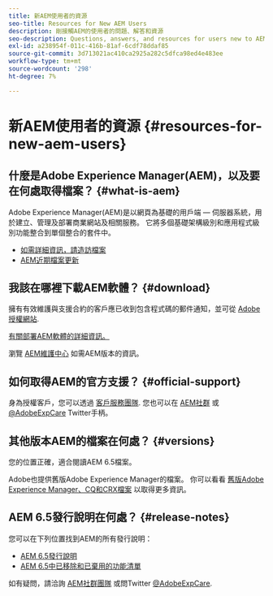 ```yaml
---
title: 新AEM使用者的資源
seo-title: Resources for New AEM Users
description: 剛接觸AEM的使用者的問題、解答和資源
seo-description: Questions, answers, and resources for users new to AEM
exl-id: a238954f-011c-416b-81af-6cdf78ddaf85
source-git-commit: 3d713021ac410ca2925a282c5dfca98ed4e483ee
workflow-type: tm+mt
source-wordcount: '298'
ht-degree: 7%

---
```


# 新AEM使用者的資源 {#resources-for-new-aem-users}

## 什麼是Adobe Experience Manager(AEM)，以及要在何處取得檔案？ {#what-is-aem}

Adobe Experience Manager(AEM)是以網頁為基礎的用戶端 — 伺服器系統，用於建立、管理及部署商業網站及相關服務。 它將多個基礎架構級別和應用程式級別功能整合到單個整合的套件中。

* [如需詳細資訊，請造訪檔案](/help/sites-deploying/home.md)
* [AEM近期檔案更新](https://experienceleague.adobe.com/docs/experience-manager-release-information/aem-release-updates/doc-updates/documentation-updates.html?lang=en)

## 我該在哪裡下載AEM軟體？ {#download}

擁有有效維護與支援合約的客戶應已收到包含程式碼的郵件通知，並可從 [Adobe授權網站](https://licensing.adobe.com/).

[有關部署AEM軟體的詳細資訊。](/help/sites-deploying/home.md)

瀏覽 [AEM維護中心](https://experienceleague.adobe.com/docs/experience-manager-release-information/aem-release-updates/aem-releases-updates.html?lang=zh-Hant) 如需AEM版本的資訊。

## 如何取得AEM的官方支援？ {#official-support}

身為授權客戶，您可以透過 [客戶服務團隊](https://experienceleague.adobe.com/?support-solution=General#support). 您也可以在 [AEM社群](https://experienceleaguecommunities.adobe.com:443/t5/adobe-experience-manager/ct-p/adobe-experience-manager-community) 或 [@AdobeExpCare](https://twitter.com/adobeexpcare) Twitter手柄。

## 其他版本AEM的檔案在何處？ {#versions}

您的位置正確，適合閱讀AEM 6.5檔案。

Adobe也提供舊版Adobe Experience Manager的檔案。 你可以看看 [舊版Adobe Experience Manager、CQ和CRX檔案](https://experienceleague.adobe.com/docs/experience-manager-release-information/aem-release-updates/previous-updates/aem-previous-versions.html) 以取得更多資訊。

## AEM 6.5發行說明在何處？ {#release-notes}

您可以在下列位置找到AEM的所有發行說明：

* [AEM 6.5發行說明](/help/release-notes/home.md)
* [AEM 6.5中已移除和已棄用的功能清單](/help/release-notes/deprecated-removed-features.md)

如有疑問，請洽詢 [AEM社群團隊](https://help-forums.adobe.com/content/adobeforums/en/experience-manager-forum/adobe-experience-manager.html) 或問Twitter [@AdobeExpCare](https://twitter.com/adobeexpcare).

